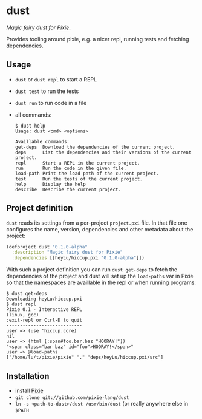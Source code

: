# dust

*Magic fairy dust for [Pixie](https://github.com/pixie-lang/pixie)*.

Provides tooling around pixie, e.g. a nicer repl, running tests and fetching
dependencies.

## Usage

* `dust` or `dust repl` to start a REPL
* `dust test` to run the tests
* `dust run` to run code in a file
* all commands:

    ```
    $ dust help
    Usage: dust <cmd> <options>

    Availlable commands:
    get-deps  Download the dependencies of the current project.
    deps      List the dependencies and their versions of the current project.
    repl      Start a REPL in the current project.
    run       Run the code in the given file.
    load-path Print the load path of the current project.
    test      Run the tests of the current project.
    help      Display the help
    describe  Describe the current project.
    ```

## Project definition

`dust` reads its settings from a per-project `project.pxi` file. In that file
one configures the name, version, dependencies and other metadata about the
project:

```clojure
(defproject dust "0.1.0-alpha"
  :description "Magic fairy dust for Pixie"
  :dependencies [[heyLu/hiccup.pxi "0.1.0-alpha"]])
```

With such a project definition you can run `dust get-deps` to fetch the
dependencies of the project and dust will set up the `load-paths` var in
Pixie so that the namespaces are availlable in the repl or when running
programs:

```
$ dust get-deps
Downloading heyLu/hiccup.pxi
$ dust repl
Pixie 0.1 - Interactive REPL
(linux, gcc)
:exit-repl or Ctrl-D to quit
----------------------------
user => (use 'hiccup.core)
nil
user => (html [:span#foo.bar.baz "HOORAY!"])
"<span class="bar baz" id="foo">HOORAY!</span>"
user => @load-paths
["/home/lu/t/pixie/pixie" "." "deps/heyLu/hiccup.pxi/src"]
```

## Installation

* install [Pixie](https://github.com/pixie-lang/pixie)
* `git clone git://github.com/pixie-lang/dust`
* `ln -s <path-to-dust>/dust /usr/bin/dust` (or really anywhere else in `$PATH`
